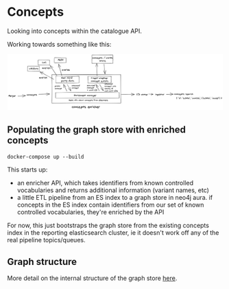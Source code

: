# Concepts

Looking into concepts within the catalogue API.

Working towards something like this:

![](architecture.png)

## Populating the graph store with enriched concepts

```
docker-compose up --build
```

This starts up:

- an enricher API, which takes identifiers from known controlled vocabularies and returns additional information (variant names, etc)
- a little ETL pipeline from an ES index to a graph store in neo4j aura. if concepts in the ES index contain identifiers from our set of known controlled vocabularies, they're enriched by the API

For now, this just bootstraps the graph store from the existing concepts index in the reporting elasticsearch cluster, ie it doesn't work off any of the real pipeline topics/queues.

## Graph structure

More detail on the internal structure of the graph store [here](graph_structure.md).
